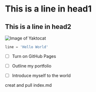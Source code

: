 # This is a line in head1
## This is a line in head2

![Image of Yaktocat](https://octodex.github.com/images/yaktocat.png)





``` python
line = 'Hello World'
```

- [ ] Turn on GitHub Pages
- [ ] Outline my portfolio
- [ ] Introduce myself to the world





creat and pull index.md




